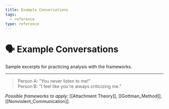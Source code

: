 ```yaml
---
title: Example Conversations
tags:
  - reference
type: reference
---
```


<!-- @format -->

# 🗣 Example Conversations

Sample excerpts for practicing analysis with the frameworks.

---

> Person A: "You never listen to me!"  
> Person B: "I feel like you're always criticizing me."

_Possible frameworks to apply:_ [[Attachment Theory]], [[Gottman_Method]], [[Nonviolent_Communication]].
